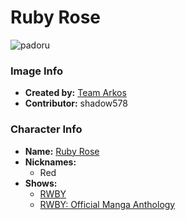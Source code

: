 # Ruby Rose

![padoru](https://raw.githubusercontent.com/shadow578/Padoru-Padoru/master/Padoru/rwby-ruby-rose.png "Ruby Rose")

### Image Info
* **Created by:**    [Team Arkos](https://knowyourmeme.com/photos/1443661-padoru)
* **Contributor:**   shadow578

### Character Info
* **Name:**   [Ruby Rose](https://myanimelist.net/character/134529)
* **Nicknames:**
  * Red
* **Shows:**
  * [RWBY](https://myanimelist.net/manga/93675/RWBY)
  * [RWBY: Official Manga Anthology](https://myanimelist.net/manga/107982/RWBY__Official_Manga_Anthology)
